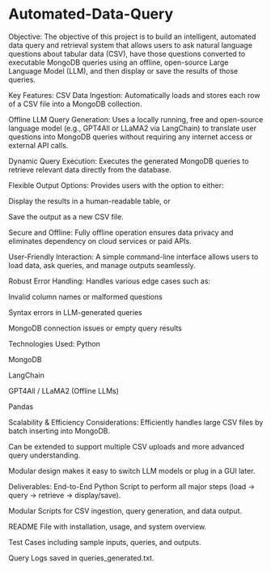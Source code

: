 # Automated-Data-Query
Objective:
The objective of this project is to build an intelligent, automated data query and retrieval system that allows users to ask natural language questions about tabular data (CSV), have those questions converted to executable MongoDB queries using an offline, open-source Large Language Model (LLM), and then display or save the results of those queries.

Key Features:
CSV Data Ingestion:
Automatically loads and stores each row of a CSV file into a MongoDB collection.

Offline LLM Query Generation:
Uses a locally running, free and open-source language model (e.g., GPT4All or LLaMA2 via LangChain) to translate user questions into MongoDB queries without requiring any internet access or external API calls.

Dynamic Query Execution:
Executes the generated MongoDB queries to retrieve relevant data directly from the database.

Flexible Output Options:
Provides users with the option to either:

Display the results in a human-readable table, or

Save the output as a new CSV file.

Secure and Offline:
Fully offline operation ensures data privacy and eliminates dependency on cloud services or paid APIs.

User-Friendly Interaction:
A simple command-line interface allows users to load data, ask queries, and manage outputs seamlessly.

Robust Error Handling:
Handles various edge cases such as:

Invalid column names or malformed questions

Syntax errors in LLM-generated queries

MongoDB connection issues or empty query results

Technologies Used:
Python

MongoDB

LangChain

GPT4All / LLaMA2 (Offline LLMs)

Pandas

Scalability & Efficiency Considerations:
Efficiently handles large CSV files by batch inserting into MongoDB.

Can be extended to support multiple CSV uploads and more advanced query understanding.

Modular design makes it easy to switch LLM models or plug in a GUI later.

Deliverables:
End-to-End Python Script to perform all major steps (load → query → retrieve → display/save).

Modular Scripts for CSV ingestion, query generation, and data output.

README File with installation, usage, and system overview.

Test Cases including sample inputs, queries, and outputs.

Query Logs saved in queries_generated.txt.
